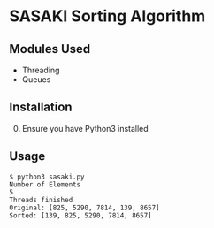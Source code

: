 # SASAKI Sorting Algorithm

## Modules Used
- Threading
- Queues

## Installation
0. Ensure you have Python3 installed

## Usage
```
$ python3 sasaki.py
Number of Elements
5
Threads finished
Original: [825, 5290, 7814, 139, 8657]
Sorted: [139, 825, 5290, 7814, 8657]
```
